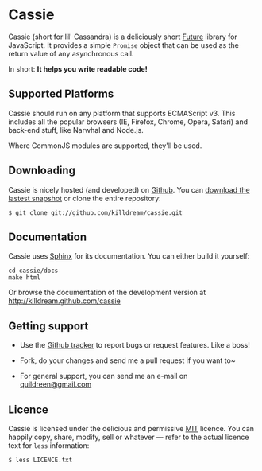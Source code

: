 Cassie
======

Cassie (short for lil' Cassandra) is a deliciously short [Future][]
library for JavaScript. It provides a simple `Promise` object that can
be used as the return value of any asynchronous call.

In short: **It helps you write readable code!**

[Future]: http://en.wikipedia.org/wiki/Futures_and_promises


Supported Platforms
-------------------

Cassie should run on any platform that supports ECMAScript v3. This
includes all the popular browsers (IE, Firefox, Chrome, Opera, Safari)
and back-end stuff, like Narwhal and Node.js.

Where CommonJS modules are supported, they'll be used.


Downloading
-----------

Cassie is nicely hosted (and developed) on [Github][]. You can
[download the lastest snapshot][snapshot] or clone the entire
repository:

    $ git clone git://github.com/killdream/cassie.git
    
[Github]:   https://github.com/killdream/cassie
[snapshot]: https://github.com/killdream/cassie/zipball/master


Documentation
-------------

Cassie uses [Sphinx][] for its documentation. You can either build it
yourself:

    cd cassie/docs
    make html
    
Or browse the documentation of the development version at
http://killdream.github.com/cassie


[Sphinx]: http://sphinx.pocoo.org/


Getting support
---------------

- Use the [Github tracker][] to report bugs or request features. Like a
  boss!
  
- Fork, do your changes and send me a pull request if you want to~

- For general support, you can send me an e-mail on quildreen@gmail.com

[Github tracker]: https://github.com/killdream/cassie/issues



Licence
-------

Cassie is licensed under the delicious and permissive [MIT][]
licence. You can happily copy, share, modify, sell or whatever — refer
to the actual licence text for `less` information:

    $ less LICENCE.txt
    
[MIT]: https://github.com/killdream/cassie/raw/master/LICENCE.txt
